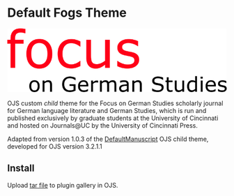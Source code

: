 # Default Fogs Theme

![Focus on German Studies logo](templates/images/fogs-header-logo-large.png "Focus on German Studies Logo")

OJS custom *child* theme for the Focus on German Studies scholarly journal for German language literature and German Studies, which is run and published exclusively by graduate students at the University of Cincinnati and hosted on Journals@UC by the University of Cincinnati Press.

Adapted from version 1.0.3 of the [DefaultManuscript](https://github.com/NateWr/defaultManuscript) OJS child theme, developed for OJS version 3.2.1.1

## Install
Upload [tar file](https://github.com/uclibs/defaultFogs/releases/download/v1.0.3/defaultFogs.tar.gz) to plugin gallery in OJS.
